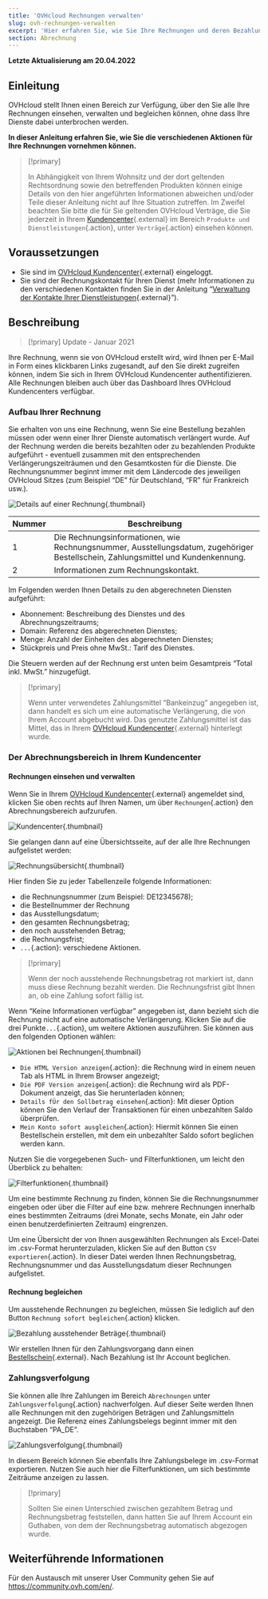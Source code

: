 ```yaml
---
title: 'OVHcloud Rechnungen verwalten'
slug: ovh-rechnungen-verwalten
excerpt: 'Hier erfahren Sie, wie Sie Ihre Rechnungen und deren Bezahlung verwalten.'
section: Abrechnung
---
```


**Letzte Aktualisierung am 20.04.2022**

## Einleitung

OVHcloud stellt Ihnen einen Bereich zur Verfügung, über den Sie alle Ihre Rechnungen einsehen, verwalten und begleichen können, ohne dass Ihre Dienste dabei unterbrochen werden.

**In dieser Anleitung erfahren Sie, wie Sie die verschiedenen Aktionen für Ihre Rechnungen vornehmen können.**

> [!primary]
>
> In Abhängigkeit von Ihrem Wohnsitz und der dort geltenden Rechtsordnung sowie den betreffenden Produkten können einige Details von den hier angeführten Informationen abweichen und/oder Teile dieser Anleitung nicht auf Ihre Situation zutreffen. Im Zweifel beachten Sie bitte die für Sie geltenden OVHcloud Verträge, die Sie jederzeit in Ihrem [Kundencenter](https://www.ovh.com/auth/?action=gotomanager&from=https://www.ovh.de/&ovhSubsidiary=de){.external} im Bereich `Produkte und Dienstleistungen`{.action}, unter `Verträge`{.action} einsehen können.
>

## Voraussetzungen

- Sie sind im [OVHcloud Kundencenter](https://www.ovh.com/auth/?action=gotomanager&from=https://www.ovh.de/&ovhSubsidiary=de){.external} eingeloggt.
- Sie sind der Rechnungskontakt für Ihren Dienst (mehr Informationen zu den verschiedenen Kontakten finden Sie in der Anleitung “[Verwaltung der Kontakte Ihrer Dienstleistungen](https://docs.ovh.com/de/customer/verwaltung-der-kontakte/){.external}”).

## Beschreibung

> [!primary]
> Update - Januar 2021
>
Ihre Rechnung, wenn sie von OVHcloud erstellt wird, wird Ihnen per E-Mail in Form eines klickbaren Links zugesandt, auf den Sie direkt zugreifen können, indem Sie sich in Ihrem OVHcloud Kundencenter authentifizieren. Alle Rechnungen bleiben auch über das Dashboard Ihres OVHcloud Kundencenters verfügbar.
>

### Aufbau Ihrer Rechnung

Sie erhalten von uns eine Rechnung, wenn Sie eine Bestellung bezahlen müssen oder wenn einer Ihrer Dienste automatisch verlängert wurde. Auf der Rechnung werden die bereits bezahlten oder zu bezahlenden Produkte aufgeführt - eventuell zusammen mit den entsprechenden Verlängerungszeiträumen und den Gesamtkosten für die Dienste. Die Rechnungsnummer beginnt immer mit dem Ländercode des jeweiligen OVHcloud Sitzes (zum Beispiel “DE” für Deutschland, “FR” für Frankreich usw.).

![Details auf einer Rechnung](images/invoice_ovh.png){.thumbnail}

|Nummer|Beschreibung|
|---|---|
|1|Die Rechnungsinformationen, wie Rechnungsnummer, Ausstellungsdatum, zugehöriger Bestellschein, Zahlungsmittel und Kundenkennung.|
|2|Informationen zum Rechnungskontakt.|

Im Folgenden werden Ihnen Details zu den abgerechneten Diensten aufgeführt:

- Abonnement: Beschreibung des Dienstes und des Abrechnungszeitraums;
- Domain: Referenz des abgerechneten Dienstes;
- Menge: Anzahl der Einheiten des abgerechneten Dienstes;
- Stückpreis und Preis ohne MwSt.: Tarif des Dienstes.

Die Steuern werden auf der Rechnung erst unten beim Gesamtpreis “Total inkl. MwSt.” hinzugefügt.

> [!primary]
>
> Wenn unter verwendetes Zahlungsmittel “Bankeinzug” angegeben ist, dann handelt es sich um eine automatische Verlängerung, die von Ihrem Account abgebucht wird. Das genutzte Zahlungsmittel ist das Mittel, das in Ihrem [OVHcloud Kundencenter](https://www.ovh.com/auth/?action=gotomanager&from=https://www.ovh.de/&ovhSubsidiary=de){.external} hinterlegt wurde.
>

### Der Abrechnungsbereich in Ihrem Kundencenter

#### Rechnungen einsehen und verwalten

Wenn Sie in Ihrem [OVHcloud Kundencenter](https://www.ovh.com/auth/?action=gotomanager&from=https://www.ovh.de/&ovhSubsidiary=de){.external} angemeldet sind, klicken Sie oben rechts auf Ihren Namen, um über `Rechnungen`{.action} den Abrechnungsbereich aufzurufen.

![Kundencenter](images/hubinvoices.png){.thumbnail}

Sie gelangen dann auf eine Übersichtsseite, auf der alle Ihre Rechnungen aufgelistet werden:

![Rechnungsübersicht](images/billing_section.png){.thumbnail}

Hier finden Sie zu jeder Tabellenzeile folgende Informationen:

- die Rechnungsnummer (zum Beispiel: DE12345678);
- die Bestellnummer der Rechnung
- das Ausstellungsdatum;
- den gesamten Rechnungsbetrag;
- den noch ausstehenden Betrag;
- die Rechnungsfrist;
- `...`{.action}: verschiedene Aktionen.

> [!primary]
>
> Wenn der noch ausstehende Rechnungsbetrag rot markiert ist, dann muss diese Rechnung bezahlt werden. Die Rechnungsfrist gibt Ihnen an, ob eine Zahlung sofort fällig ist.
>

Wenn “Keine Informationen verfügbar” angegeben ist, dann bezieht sich die Rechnung nicht auf eine automatische Verlängerung. Klicken Sie auf die drei Punkte`...`{.action}, um weitere Aktionen auszuführen. Sie können aus den folgenden Optionen wählen:

![Aktionen bei Rechnungen](images/actions_choices.png){.thumbnail}

- `Die HTML Version anzeigen`{.action}: die Rechnung wird in einem neuen Tab als HTML in Ihrem Browser angezeigt;
- `Die PDF Version anzeigen`{.action}: die Rechnung wird als PDF-Dokument anzeigt, das Sie herunterladen können;
- `Details fÜr den Sollbetrag einsehen`{.action}: Mit dieser Option können Sie den Verlauf der Transaktionen für einen unbezahlten Saldo überprüfen.
- `Mein Konto sofort ausgleichen`{.action}: Hiermit können Sie einen Bestellschein erstellen, mit dem ein unbezahlter Saldo sofort beglichen werden kann.


Nutzen Sie die vorgegebenen Such- und Filterfunktionen, um leicht den Überblick zu behalten:

![Filterfunktionen](images/sort_filters.png){.thumbnail}

Um eine bestimmte Rechnung zu finden, können Sie die Rechnungsnummer eingeben oder über die Filter auf eine bzw. mehrere Rechnungen innerhalb eines bestimmten Zeitraums (drei Monate, sechs Monate, ein Jahr oder einen benutzerdefinierten Zeitraum) eingrenzen.

Um eine Übersicht der von Ihnen ausgewählten Rechnungen als Excel-Datei im .csv-Format herunterzuladen, klicken Sie auf den Button `CSV exportieren`{.action}. In dieser Datei werden Ihnen Rechnungsbetrag, Rechnungsnummer und das Ausstellungsdatum dieser Rechnungen aufgelistet.

#### Rechnung begleichen <a name="rechnung-begleichen"></a>

Um ausstehende Rechnungen zu begleichen, müssen Sie lediglich auf den Button `Rechnung sofort begleichen`{.action} klicken.

![Bezahlung ausstehender Beträge](images/pay_debt.png){.thumbnail}

Wir erstellen Ihnen für den Zahlungsvorgang dann einen [Bestellschein](https://docs.ovh.com/de/billing/bestellungen-verwalten-ovh/){.external}. Nach Bezahlung ist Ihr Account beglichen.

### Zahlungsverfolgung

Sie können alle Ihre Zahlungen im Bereich `Abrechnungen` unter `Zahlungsverfolgung`{.action} nachverfolgen. Auf dieser Seite werden Ihnen alle Rechnungen mit den zugehörigen Beträgen und Zahlungsmitteln angezeigt. Die Referenz eines Zahlungsbelegs beginnt immer mit den Buchstaben “PA_DE”.

![Zahlungsverfolgung](images/payment_tracking.png){.thumbnail}

In diesem Bereich können Sie ebenfalls Ihre Zahlungsbelege im .csv-Format exportieren. Nutzen Sie auch hier die Filterfunktionen, um sich bestimmte Zeiträume anzeigen zu lassen.

> [!primary]
>
> Sollten Sie einen Unterschied zwischen gezahltem Betrag und Rechnungsbetrag feststellen, dann hatten Sie auf Ihrem Account ein Guthaben, von dem der Rechnungsbetrag automatisch abgezogen wurde.
>

## Weiterführende Informationen

Für den Austausch mit unserer User Community gehen Sie auf <https://community.ovh.com/en/>.
